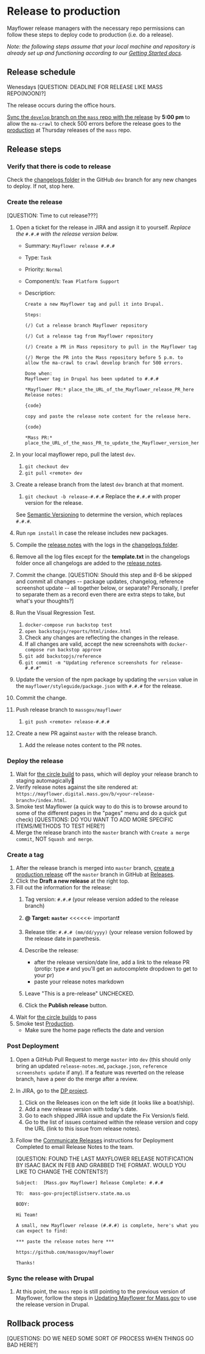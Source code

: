 # Release to production
Mayflower release managers with the necessary repo permissions can follow these steps to deploy code to production (i.e. do a release).

*Note: the following steps assume that your local machine and repository is already set up and functioning according to our [Getting Started docs](../.github/CONTRIBUTING.md#getting-started).*

## Release schedule
Wenesdays
[QUESTION: DEADLINE FOR RELEASE LIKE MASS REPO(NOON)?]

The release occurs during the office hours.

[Sync the `develop` branch on the `mass` repo with the release]() by **5:00 pm** to allow the `ma-crawl` to check 500 errors before the release goes to the  [production](https://www.mass.gov) at Thursday releases of the `mass` repo. 

## Release steps

### Verify that there is code to release

Check the [changelogs folder](https://github.com/massgov/mayflower/tree/dev/changelogs) in the GitHub `dev` branch for any new changes to deploy. If not, stop here.

### Create the release

[QUESTION: Time to cut release???]

1. Open a ticket for the release in JIRA and assign it to yourself.
	*Replace the* `#.#.#` *with the release version below.*
	- Summary:  `Mayflower release #.#.#`
	- Type: `Task`
	- Priority: `Normal`
	- Component/s: `Team Platform Support`
	- Description:  
		
		```
		Create a new Mayflower tag and pull it into Drupal.

		Steps:
		
		(/) Cut a release branch Mayflower repository
		
		(/) Cut a release tag from Mayflower repository
		
		(/) Create a PR in Mass repository to pull in the Mayflower tag
		
		(/) Merge the PR into the Mass repository before 5 p.m. to allow the ma-crawl to crawl develop branch for 500 errors.
		
		Done when:
		Mayflower tag in Drupal has been updated to #.#.#
		
		*Mayflower PR:* place_the_URL_of_the_Mayflower_release_PR_here
		Release notes:
		
		{code}
		
		copy and paste the release note content for the release here.
		
		{code}
		
		*Mass PR:* place_the_URL_of_the_mass_PR_to_update_the_Mayflower_version_here
		```
1. In your local mayflower repo, pull the latest `dev`.
	1. `git checkout dev`
	1. `git pull <remote> dev`
1. Create a release branch from the latest `dev` branch at that moment. 

	1. `git checkout -b release-#.#.#` 	Replace the `#.#.#` with proper version for the release. 

	See [Semantic Versioning](https://github.com/massgov/mayflower/blob/dev/docs/versioning.md) to determine the version, which replaces `#.#.#`. 

1. Run `npm install` in case the release includes new packages.
1. Compile the [release notes](https://github.com/massgov/mayflower/blob/dev/release-notes.md) with the logs in the [changelogs folder](https://github.com/massgov/mayflower/tree/dev/changelogs). 
1. Remove all the log files except for the **template.txt** in the changelogs folder once all changelogs are added to the [release notes](https://github.com/massgov/mayflower/blob/dev/release-notes.md).
1. Commit the change. [QUESTION:  Should this step and 8-6 be skipped and commit all changes -- package updates, changelog, reference screenshot update -- all together below, or separate?  Personally, I prefer to separate them as a record even there are extra steps to take, but what's your thoughts?]
1. Run the Visual Regression Test.
	1. `docker-compose run backstop test`
	2. `open backstopjs/reports/html/index.html`
	3. Check any changes are reflecting the changes in the release.
	4. If all changes are valid, accept  the new screenshots with `docker-compose run backstop approve` 
	5. `git add backstopjs/reference`
	6. `git commit -m "Updating reference screenshots for release-#.#.#"`
1. Update the version of the npm package by updating the `version` value in the `mayflower/styleguide/package.json` with `#.#.#` for the release.
1. Commit the change.
1. Push release branch to `massgov/mayflower` 
	1. `git push <remote> release-#.#.#`
1. Create a new PR against `master` with the release branch.
	1. Add the release notes content to the PR notes.

### Deploy the release
1. Wait for [the circle build](https://circleci.com/gh/massgov/mayflower) to pass, which will deploy your release branch to staging automagically🦄
1. Verify release notes against the site rendered at: `https://mayflower.digital.mass.gov/b/<your-release-branch>/index.html`.
1. Smoke test Mayflower (a quick way to do this is to browse around to some of the different pages in the "pages" menu and do a quick gut check) [QUESTIONS: DO YOU WANT TO ADD MORE SPECIFIC ITEMS/METHODS TO TEST HERE?]
1. Merge the release branch into the `master` branch with `Create a merge commit`, NOT `Squash and merge`.
  
### Create a tag
1. After the release branch is merged into `master` branch, [create a production release](https://help.github.com/articles/creating-releases/) off the `master` branch in GitHub at [Releases](https://github.com/massgov/mayflower/releases).
1. Click the **Draft a new release** at the right top.
1. Fill out the information for the release:
    1. Tag version: `#.#.#` (your release version added to the release branch)
    1. **@ Target: `master`** <<<<<<- important❗
    1. Release title: `#.#.# (mm/dd/yyyy)` (your release version followed by the release date in parethesis.
    1. Describe the release: 
    
	 	- after the release version/date line, add a link to the release PR (protip: type `#` and you'll get an autocomplete dropdown to get to your pr)
	 	- paste your release notes markdown
    	 	
    1. Leave "This is a pre-release" UNCHECKED.
    1. Click the **Publish release** button.  
1. Wait for [the circle builds](https://circleci.com/gh/massgov/mayflower) to pass
1. Smoke test [Production](http://mayflower.digital.mass.gov).
    - Make sure the home page reflects the date and version

### Post Deployment
1. Open a GitHub Pull Request to merge `master` into `dev` (this should only bring an updated `release-notes.md`, `package.json`, `reference screenshots update` if any). If a feature was reverted on the release branch, have a peer do the merge after a review.
1. In JIRA, go to the [DP project](https://jira.state.ma.us/projects/DP/).
    1. Click on the Releases icon on the left side (it looks like a boat/ship).
    1. Add a new release version with today's date.
    1. Go to each shipped JIRA issue and update the Fix Version/s field.
    1. Go to the list of issues contained within the release version and copy the URL (link to this issue from release notes).
1. Follow the [Communicate Releases](https://wiki.state.ma.us/display/massgovredesign/Communicating+Releases) instructions for Deployment Completed to email Release Notes to the team.

	[QUESTION:  FOUND THE LAST MAYFLOWER RELEASE NOTIFICATION BY ISAAC BACK IN FEB AND GRABBED THE FORMAT. WOULD YOU LIKE TO CHANGE THE CONTENTS?]

	```
	Subject:  [Mass.gov Mayflower] Release Complete: #.#.#

	TO:  mass-gov-project@listserv.state.ma.us 

	BODY:

	Hi Team!

	A small, new Mayflower release (#.#.#) is complete, here's what you can expect to find:

	*** paste the release notes here ***

	https://github.com/massgov/mayflower

	Thanks!
	```


### Sync the release with Drupal
1. At this point, the `mass` repo is still pointing to the previous version of Mayflower, forllow the steps in [Updating Mayflower for Mass.gov](https://github.com/massgov/mass/blob/develop/docs/Mayflower.md#updating-mayflower-for-massgov) to use the release version in Drupal.


## Rollback process

[QUESTIONS: DO WE NEED SOME SORT OF PROCESS WHEN THINGS GO BAD HERE?]